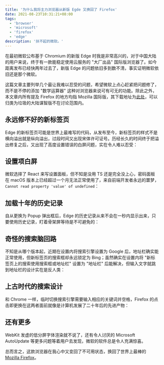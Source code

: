 ```yaml
---
title: '为什么我将主力浏览器从新版 Egde 又换回了 Firefox'
date: 2021-08-23T10:31:21+08:00
tags:
  - 'browser'
  - 'microsoft'
  - 'firefox'
  - 'edge'
description: '扶不起的微软。'
---
```


在最初微软公布基于 Chromium 的新版 Edge 时我是非常高兴的，对于中国大陆的用户来说，终于有一款能稳定使用云服务的 "大厂出品" 国际版浏览器了。如今距离发布已经快两年过去了，新版 Edge 的问题依旧多到数不清，事实证明微软依旧还是那个微软。

<!--more-->

这篇文章主要列举几个最让我难以忍受的问题，希望微软上点心赶紧把问题修了，而不是不停的添加 "数学运算器" 这种对浏览器来说可有可无的功能。除此之外，本文章内所有提及 Firefox 的地方均指 Mozilla 国际版，其下载地址为[此处](https://www.mozilla.org/zh-CN/firefox/all/)，可以归类为垃圾的大陆谋智版不在讨论范围内。

## 永远修不好的新标签页

Edge 的新标签页可能是世界上最难写的代码，从发布至今，新标签页的样式不是横向溢出就是纵向溢出，过段时间又出现宋体许可证号。历经长久的时间终于把溢出修复之后，又出现了高度设置错误的白屏问题，实在令人难以忍受：

## 设置项白屏

微软选择了 React 来写设置面板，但不知是没用 TS 还是完全没上心，密码面板在 macOS 版本上已经超过一个月无法正常使用了，来自前端开发者永远的噩梦，`Cannot read property 'value' of undefined`：

## 加载十年的历史记录

自从更换为 Popup 弹出框后，Edge 的历史记录从来不会在一秒内显示出来，只要使用历史记录，盯着骨架屏等待是不可避免的：

## 奇怪的搜索脑回路

不知是从哪个版本起，近期在设置内将搜索引擎设置为 Google 后，地址栏确实能正常使用，但新标签页的搜索框却永远锁定为 Bing；虽然确实在设置内将 "新标签页上的搜索使用搜索框或地址栏" 设置为 "地址栏" 后能解决，但输入文字就跳到地址栏的设计实在是反人类：

## 上古时代的搜索设计

和 Chrome 一样，临时切换搜索引擎需要输入相应的关键词并空格，Firefox 的点击即更换在这两者面前就像是计算机发展了二十年后的先进产物：

## 还有更多

WebKit 发虚的低分屏字体渲染就不说了，还有令人讨厌的 Microsoft AutoUpdate 等更多问题等着用户去发现，微软的软件总是令人充满惊喜。

总而言之，这款浏览器在我心中又变回了不可用状态，换回了世界上最棒的 [Mozilla Firefox](https://www.mozilla.org/zh-CN/firefox/all/)。
